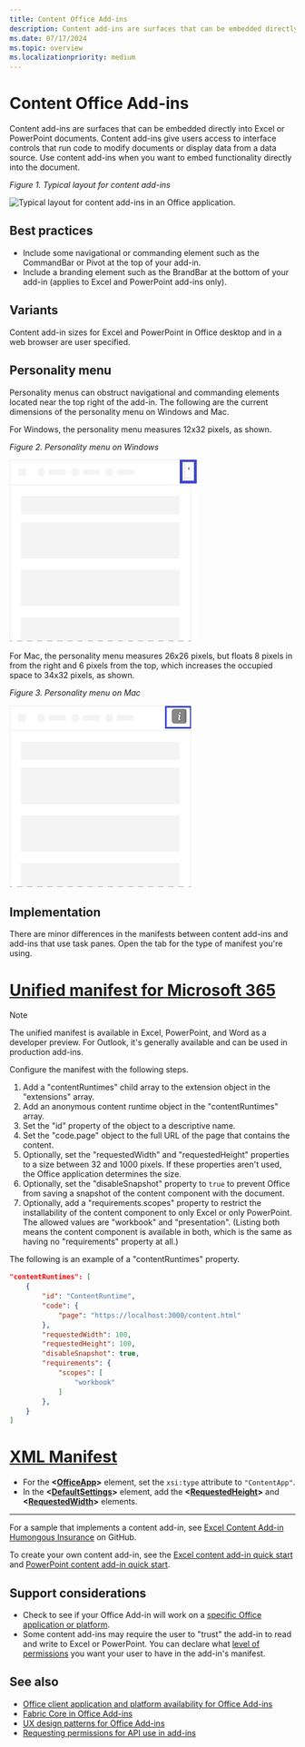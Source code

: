 ```yaml
---
title: Content Office Add-ins
description: Content add-ins are surfaces that can be embedded directly into Excel or PowerPoint documents that give users access to interface controls that run code to modify documents or display data from a data source.
ms.date: 07/17/2024
ms.topic: overview
ms.localizationpriority: medium
---
```


# Content Office Add-ins

Content add-ins are surfaces that can be embedded directly into Excel or PowerPoint documents. Content add-ins give users access to interface controls that run code to modify documents or display data from a data source. Use content add-ins when you want to embed functionality directly into the document.  

*Figure 1. Typical layout for content add-ins*

![Typical layout for content add-ins in an Office application.](../images/overview-with-app-content.png)

## Best practices

- Include some navigational or commanding element such as the CommandBar or Pivot at the top of your add-in.
- Include a branding element such as the BrandBar at the bottom of your add-in (applies to Excel and PowerPoint add-ins only).

## Variants

Content add-in sizes for Excel and PowerPoint in Office desktop and in a web browser are user specified.

## Personality menu

Personality menus can obstruct navigational and commanding elements located near the top right of the add-in. The following are the current dimensions of the personality menu on Windows and Mac.

For Windows, the personality menu measures 12x32 pixels, as shown.

*Figure 2. Personality menu on Windows*

![12x32-pixel personality menu on Windows desktop.](../images/personality-menu-win.png)

For Mac, the personality menu measures 26x26 pixels, but floats 8 pixels in from the right and 6 pixels from the top, which increases the occupied space to 34x32 pixels, as shown.

*Figure 3. Personality menu on Mac*

![34x32-pixel personality menu on Mac desktop.](../images/personality-menu-mac.png)

## Implementation

There are minor differences in the manifests between content add-ins and add-ins that use task panes. Open the tab for the type of manifest you're using.

# [Unified manifest for Microsoft 365](#tab/jsonmanifest)

> [!NOTE]
> The unified manifest is available in Excel, PowerPoint, and Word as a developer preview. For Outlook, it's generally available and can be used in production add-ins. 

Configure the manifest with the following steps.

1. Add a "contentRuntimes" child array to the extension object in the "extensions" array.
1. Add an anonymous content runtime object in the "contentRuntimes" array.
1. Set the "id" property of the object to a descriptive name.
1. Set the "code.page" object to the full URL of the page that contains the content.
1. Optionally, set the "requestedWidth" and "requestedHeight" properties to a size between 32 and 1000 pixels. If these properties aren't used, the Office application determines the size.
1. Optionally, set the "disableSnapshot" property to `true` to prevent Office from saving a snapshot of the content component with the document. 
1. Optionally, add a "requirements.scopes" property to restrict the installability of the content component to only Excel or only PowerPoint. The allowed values are "workbook" and "presentation". (Listing both means the content component is available in both, which is the same as having no "requirements" property at all.)

The following is an example of a "contentRuntimes" property.

```json
"contentRuntimes": [
    {
        "id": "ContentRuntime",
        "code": {
            "page": "https://localhost:3000/content.html"
        },
        "requestedWidth": 100,
        "requestedHeight": 100,
        "disableSnapshot": true,
        "requirements": {
            "scopes": [
                "workbook"
            ]
        },
    }
]
```

# [XML Manifest](#tab/xmlmanifest)

- For the **\<[OfficeApp](/javascript/api/manifest/officeapp)\>** element, set the `xsi:type` attribute to `"ContentApp"`.
- In the **\<[DefaultSettings](/javascript/api/manifest/defaultsettings)\>** element, add the **\<[RequestedHeight](/javascript/api/manifest/requestedheight)\>** and  **\<[RequestedWidth](/javascript/api/manifest/requestedwidth)\>** elements.

---

For a sample that implements a content add-in, see [Excel Content Add-in Humongous Insurance](https://github.com/OfficeDev/Excel-Content-Add-in-Humongous-Insurance) on GitHub.

To create your own content add-in, see the [Excel content add-in quick start](../quickstarts/excel-quickstart-content.md) and [PowerPoint content add-in quick start](../quickstarts/powerpoint-quickstart-content.md).

## Support considerations

- Check to see if your Office Add-in will work on a [specific Office application or platform](/javascript/api/requirement-sets).
- Some content add-ins may require the user to "trust" the add-in to read and write to Excel or PowerPoint. You can declare what [level of permissions](../develop/requesting-permissions-for-api-use-in-content-and-task-pane-add-ins.md) you want your user to have in the add-in's manifest.  

## See also

- [Office client application and platform availability for Office Add-ins](/javascript/api/requirement-sets)
- [Fabric Core in Office Add-ins](fabric-core.md)
- [UX design patterns for Office Add-ins](../design/ux-design-pattern-templates.md)
- [Requesting permissions for API use in add-ins](../develop/requesting-permissions-for-api-use-in-content-and-task-pane-add-ins.md)
